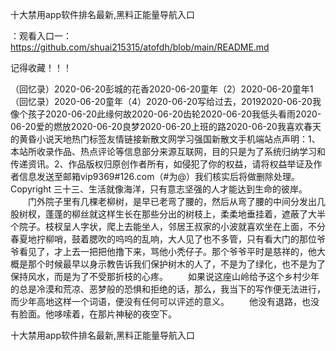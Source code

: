 十大禁用app软件排名最新,黑料正能量导航入口

：观看入口一：https://github.com/shuai215315/atofdh/blob/main/README.md


记得收藏！！！



（回忆录）2020-06-20彭城的花香2020-06-20童年（2）2020-06-20童年1（回忆录）2020-06-20童年（4）2020-06-20写给过去，20192020-06-20我像个孩子2020-06-20此缘何故2020-06-20齿轮2020-06-20我低头看雨2020-06-20爱的燃放2020-06-20良梦2020-06-20上班的路2020-06-20我喜欢春天的黄昏小说天地热门标签友情链接新散文网学习强国新散文手机端站点声明：1、本站所收录作品、热点评论等信息部分来源互联网，目的只是为了系统归纳学习和传递资讯。2、作品版权归原创作者所有，如侵犯了你的权益，请将权益举证及作者信息发送至邮箱vip9369#126.com（#为@）我们核实后将做删除处理。Copyright
	三十三、生活就像海洋，只有意志坚强的人才能达到生命的彼岸。
　　门外院子里有几棵老柳树，是早已老弯了腰的，然后从弯了腰的中间分发出几股树杈，蓬蓬的柳丝就这样生长在那些分出的树枝上，柔柔地垂挂着，遮蔽了大半个院子。枝杈呈人字状，爬上去能坐人，邻居王叔家的小波就喜欢坐在上面，不分春夏地拧柳哨，鼓着腮吹的呜呜的乱响，大人见了也不多管，只有看大门的那位爷爷看见了，才上去一把把他撸下来，骂他小秃仔子。那个爷爷平时是慈祥的，他大概是那个时候最早以身示教告诉我们保护树木的人了，不是为了绿化，也不是为了保持风水，而是为了不受那折枝的心疼。
　　如果说这座山岭给予这个乡村少年的总是冷漠和荒凉、恶梦般的恐惧和拒绝的话，那么，我当下的写作便无法进行，而少年高地这样一个词语，便没有任何可以评述的意义。
　　他没有退路，也没有脸面。他哆嗦着，在那片神秘的夜空下。







十大禁用app软件排名最新,黑料正能量导航入口
